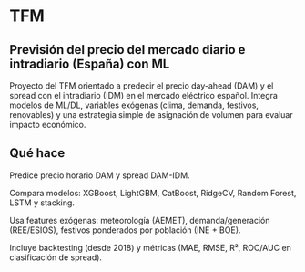 # TFM
## Previsión del precio del mercado diario e intradiario (España) con ML

Proyecto del TFM orientado a predecir el precio day-ahead (DAM) y el spread con el intradiario (IDM) en el mercado eléctrico español. Integra modelos de ML/DL, variables exógenas (clima, demanda, festivos, renovables) y una estrategia simple de asignación de volumen para evaluar impacto económico.

## Qué hace

Predice precio horario DAM y spread DAM-IDM.

Compara modelos: XGBoost, LightGBM, CatBoost, RidgeCV, Random Forest, LSTM y stacking.

Usa features exógenas: meteorología (AEMET), demanda/generación (REE/ESIOS), festivos ponderados por población (INE + BOE).

Incluye backtesting (desde 2018) y métricas (MAE, RMSE, R², ROC/AUC en clasificación de spread).
